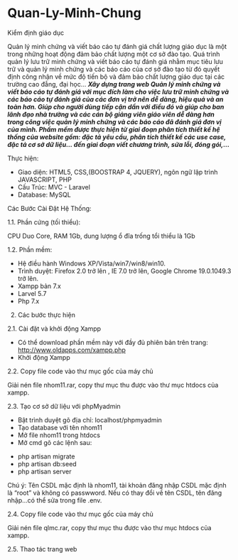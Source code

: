 # Quan-Ly-Minh-Chung
Kiểm định giáo dục
<!-- Mục đích -->
Quản lý minh chứng và viết báo cáo tự đánh giá chất lượng giáo dục là một trong những hoạt động đảm bảo chất lượng một cơ sở đào tạo. 
Quá trình quản lý lưu trữ minh chứng và viết báo cáo tự đánh giá nhằm mục tiêu lưu trữ và quản lý minh chứng và các báo cáo của cơ sở đào tạo từ đó quyết định công nhận 
về mức độ tiến bộ và đảm bảo chất lượng giáo dục tại các trường cao đẳng, đại học… 
***Xây dựng trang web Quản lý minh chứng và viết báo cáo tự đánh giá với mục đích làm cho việc lưu trữ minh chứng và các báo cáo tự đánh giá của các đơn vị trở nên 
dễ dàng, hiệu quả và an toàn hơn. Giúp cho người dùng tiếp cận dần với điều đó và giúp cho ban lãnh đạo nhà trường và các cán bộ giảng viên giáo viên dễ dàng hơn trong 
công việc quản lý minh chứng và các báo cáo đã đánh giá đơn vị của mình.
Phầm mềm được thực hiện từ giai đoạn phân tích thiết kế hệ thống của website gồm: đặc tả yêu cầu, phân tích thiết kế các use case, đặc tả cơ sở dữ liệu… 
đến giai đoạn viết chương trình, sửa lỗi, đóng gói,…***

Thực hiện:
- Giao diện: HTML5, CSS,(BOOSTRAP 4, JQUERY), ngôn ngữ lập trình JAVASCRIPT, PHP
- Cấu Trúc: MVC - Laravel
- Database: MySQL

Các Bước Cài Đặt Hệ Thống:

1.1. Phần cứng (tối thiểu): 

  CPU Duo Core, RAM 1Gb, dung lượng ổ đĩa trống tổi thiểu là 1Gb
  
1.2. Phần mềm:
-	Hệ điều hành Windows XP/Vista/win7/win8/win10.
-	Trình duyệt: Firefox 2.0 trở lên , IE 7.0 trở lên, Google Chrome 19.0.1049.3 trở lên.
-	Xampp bản 7.x
-	Larvel 5.7
-	Php 7.x

2.	Các bước thực hiện

2.1.	 Cài đặt và khởi động Xampp

-	Có thể download phần mềm này với đầy đủ phiên bản trên trang: http://www.oldapps.com/xampp.php 
-	Khởi động Xampp

2.2.	Copy file code vào thư mục gốc của máy chủ

Giải nén file nhom11.rar, copy thư mục thu được vào thư mục htdocs của xampp.

2.3.	 Tạo cơ sở dữ liệu với phpMyadmin

-	Bật trình duyệt gõ địa chỉ: localhost/phpmyadmin  
-	Tạo database với tên nhom11
-	Mở file nhom11 trong htdocs
-	Mở cmd gõ các lệnh sau:
  + php artisan migrate
  + php artisan db:seed
  + php artisan server

Chú ý: Tên CSDL mặc định là nhom11, tài khoản đăng nhập CSDL mặc định là “root” và không có passwword. Nếu có thay đổi về tên CSDL, tên đăng nhập…có thể sửa trong file .env.

2.4.	 Copy file code vào thư mục gốc của máy chủ

Giải nén file qlmc.rar, copy thư mục thu được vào thư mục htdocs của xampp.

2.5.	 Thao tác trang web 
